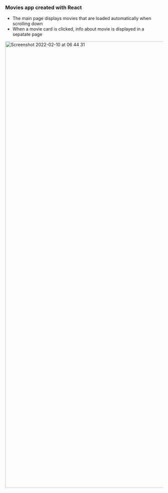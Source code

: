 <h3>Movies app created with React</h3>

- The main page displays movies that are loaded automatically when scrolling down
- When a movie card is clicked, info about movie is displayed in a sepatate page 

<img width="1426" alt="Screenshot 2022-02-10 at 06 44 31" src="https://user-images.githubusercontent.com/13553576/153338950-7d1fa407-c5e8-49d0-85e9-1da3ed4f7409.png">

